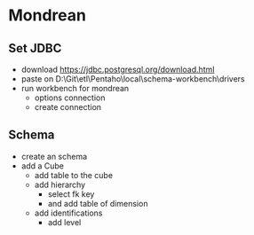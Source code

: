 # Mondrean
## Set JDBC
- download https://jdbc.postgresql.org/download.html
- paste on D:\Git\etl\Pentaho\local\schema-workbench\drivers
- run workbench for mondrean
  - options connection
  - create connection

## Schema
- create an schema
- add a Cube
  - add table to the cube
  - add hierarchy
    - select fk key
    - and add table of dimension
  - add identifications
    - add level
